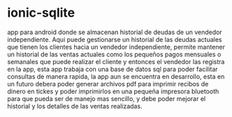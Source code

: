 # ionic-sqlite
app para android donde se almacenan historial de deudas de un vendedor independiente.
Aqui puede gestionarse un historial de las deudas actuales que tienen los clientes hacia un vendedor independiente,
permite mantener un historial de las ventas actuales como los pequeños pagos mensuales o semanales que puede realizar el cliente
y entonces el vendedor las registra en la app, esta app trabaja con una base de datos sql para poder facilitar consultas de manera rapida,
la app aun se encuentra en desarrollo, esta en un futuro debera poder generar archivos pdf para imprimir recibos de dinero en tickes y 
poder imprimirlos en una pequeña impresora bluetooth para que pueda ser de manejo mas sencillo, y debe poder mejorar el historial y los 
detalles de las ventas realizadas.

